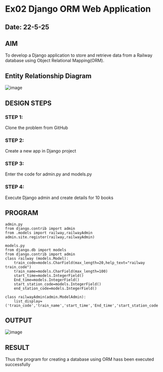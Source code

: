 # Ex02 Django ORM Web Application
## Date: 22-5-25

## AIM
To develop a Django application to store and retrieve data from a Railway database using Object Relational Mapping(ORM).

## Entity Relationship Diagram

![image](https://github.com/inesh-2384/ORM/assets/146412203/e8795c9f-3ba9-4448-8feb-f9f6bef6c629)



## DESIGN STEPS

### STEP 1:
Clone the problem from GitHub

### STEP 2:
Create a new app in Django project

### STEP 3:
Enter the code for admin.py and models.py

### STEP 4:
Execute Django admin and create details for 10 books

## PROGRAM
```
admin.py
from django.contrib import admin
from .models import railway,railwayAdmin
admin.site.register(railway,railwayAdmin)

models.py
from django.db import models
from django.contrib import admin
class railway (models.Model):
    train_code=models.CharField(max_length=20,help_text="railway train_code")
    train_name=models.CharField(max_length=100)
    start_time=models.IntegerField()
    End_time=models.IntegerField()
    start_station_code=models.IntegerField()
    end_station_code=models.IntegerField()
     
class railwayAdmin(admin.ModelAdmin):
    list_display=('train_code','train_name','start_time','End_time','start_station_code','end_station_code',)
```


## OUTPUT

![image](https://github.com/inesh-2384/ORM/assets/146412203/1c95aa69-4af2-4ffd-b503-06f2967b8aaf)




## RESULT
Thus the program for creating a database using ORM hass been executed successfully
